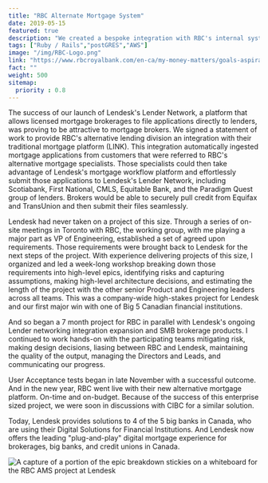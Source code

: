 ```yaml
---
title: "RBC Alternate Mortgage System"
date: 2019-05-15
featured: true
description: "We created a bespoke integration with RBC's internal systems (LINX) to be used by the Alternative Lending Team as their digital mortgage platform and lender gateway."
tags: ["Ruby / Rails","postGRES","AWS"]
image: "/img/RBC-Logo.png"
link: "https://www.rbcroyalbank.com/en-ca/my-money-matters/goals-aspirations/buying-a-home/buying-your-first-home/what-is-alternative-lending-and-can-it-help-you/"
fact: ""
weight: 500
sitemap:
  priority : 0.8
---
```

The success of our launch of Lendesk's Lender Network, a platform that allows licensed mortgage brokerages to file applications directly to lenders, was proving to be attractive to mortgage brokers.  We signed a statement of work to provide RBC's alternative lending division an integration with their traditional mortgage platform (LINK).  This integration automatically ingested mortgage applications from customers that were referred to RBC's alternative mortgage specialists.  Those specialists could then take advantage of Lendesk's mortgage workflow platform and effortlessly submit those applications to Lendesk's Lender Network, including Scotiabank, First National, CMLS, Equitable Bank, and the Paradigm Quest group of lenders. Brokers would be able to securely pull credit from Equifax and TransUnion and then submit their files seamlessly.

Lendesk had never taken on a project of this size.  Through a series of on-site meetings in Toronto with RBC, the working group, with me playing a major part as VP of Engineering, established a set of agreed upon requirements.  Those requirements were brought back to Lendesk for the next steps of the project.  With experience delivering projects of this size, I organized and led a week-long workshop breaking down those requirements into high-level epics, identifying risks and capturing assumptions, making high-level architecture decisions, and estimating the length of the project with the other senior Product and Engineering leaders across all teams.  This was a company-wide high-stakes project for Lendesk and our first major win with one of Big 5 Canadian financial institutions.

And so began a 7 month project for RBC in parallel with Lendesk's ongoing Lender networking integration expansion and SMB brokerage products.  I continued to work hands-on with the participating teams mitigating risk, making design decisions, liasing between RBC and Lendesk, maintaining the quality of the output, managing the Directors and Leads, and communicating our progress.

User Acceptance tests began in late November with a successful outcome.  And in the new year, RBC went live with their new alternative mortgage platform.  On-time and on-budget.  Because of the success of this enterprise sized project, we were soon in discussions with CIBC for a similar solution.

Today, Lendesk provides solutions to 4 of the 5 big banks in Canada, who are using their Digital Solutions for Financial Institutions.  And Lendesk now offers the leading "plug-and-play" digital mortgage experience for brokerages, big banks, and credit unions in Canada.

![A capture of a portion of the epic breakdown stickies on a whiteboard for the RBC AMS project at Lendesk](/img/RBC-breakdown-workshop.jpg)